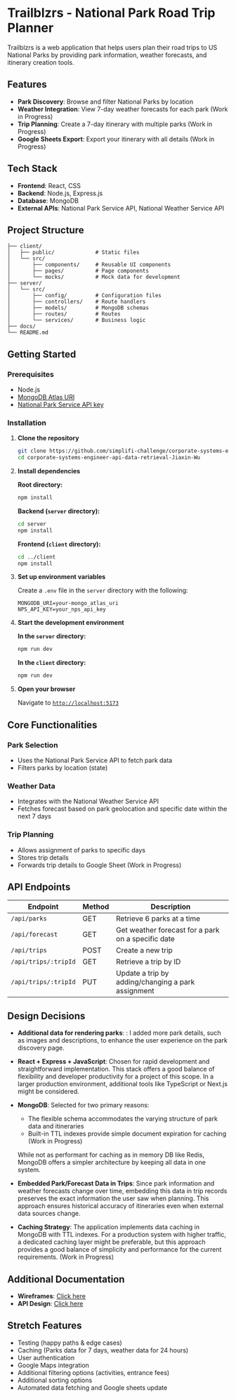 # Trailblzrs - National Park Road Trip Planner

Trailblzrs is a web application that helps users plan their road trips to US National Parks by providing park information, weather forecasts, and itinerary creation tools.

## Features

- **Park Discovery**: Browse and filter National Parks by location
- **Weather Integration**: View 7-day weather forecasts for each park (Work in Progress)
- **Trip Planning**: Create a 7-day itinerary with multiple parks (Work in Progress)
- **Google Sheets Export**: Export your itinerary with all details (Work in Progress)

## Tech Stack

- **Frontend**: React, CSS
- **Backend**: Node.js, Express.js
- **Database**: MongoDB
- **External APIs**: National Park Service API, National Weather Service API

## Project Structure

```
├── client/
│   ├── public/             # Static files
│   └── src/
│       ├── components/     # Reusable UI components
│       ├── pages/          # Page components
│       └── mocks/          # Mock data for development
├── server/
│   └── src/
│       ├── config/         # Configuration files
│       ├── controllers/    # Route handlers
│       ├── models/         # MongoDB schemas
│       ├── routes/         # Routes
│       └── services/       # Business logic
├── docs/
└── README.md
```

## Getting Started

### Prerequisites

- Node.js
- [MongoDB Atlas URI](https://www.mongodb.com/products/platform/atlas-database)
- [National Park Service API key](https://www.nps.gov/subjects/developer/get-started.htm)

### Installation

1. **Clone the repository**
   ```bash
   git clone https://github.com/simplifi-challenge/corporate-systems-engineer-api-data-retrieval-Jiaxin-Wu.git
   cd corporate-systems-engineer-api-data-retrieval-Jiaxin-Wu
   ```

2. **Install dependencies**

   **Root directory:**
   ```bash
   npm install
   ```
   **Backend (`server` directory):**
   ```bash
   cd server
   npm install
   ```
   **Frontend (`client` directory):**
   ```bash
   cd ../client
   npm install
   ```
3. **Set up environment variables**

   Create a `.env` file in the `server` directory with the following:
   ```env
   MONGODB_URI=your-mongo_atlas_uri
   NPS_API_KEY=your_nps_api_key
   ```
4. **Start the development environment**

   **In the `server` directory:**
   ```bash
   npm run dev
   ```

   **In the `client` directory:**
   ```bash
   npm run dev
   ```
5. **Open your browser**

   Navigate to [`http://localhost:5173`](http://localhost:5173)

## Core Functionalities

### Park Selection
- Uses the National Park Service API to fetch park data
- Filters parks by location (state)

### Weather Data
- Integrates with the National Weather Service API
- Fetches forecast based on park geolocation and specific date within the next 7 days

### Trip Planning
- Allows assignment of parks to specific days
- Stores trip details
- Forwards trip details to Google Sheet (Work in Progress)

## API Endpoints

| Endpoint | Method | Description |
|----------|--------|-------------|
| `/api/parks` | GET | Retrieve 6 parks at a time |
| `/api/forecast` | GET | Get weather forecast for a park on a specific date |
| `/api/trips` | POST | Create a new trip |
| `/api/trips/:tripId` | GET | Retrieve a trip by ID |
| `/api/trips/:tripId` | PUT | Update a trip by adding/changing a park assignment |

## Design Decisions

- **Additional data for rendering parks**: : I added more park details, such as images and descriptions, to enhance the user experience on the park discovery page.

- **React + Express + JavaScript**: Chosen for rapid development and straightforward implementation. This stack offers a good balance of flexibility and developer productivity for a project of this scope. In a larger production environment, additional tools like TypeScript or Next.js might be considered.

- **MongoDB**: Selected for two primary reasons:
  - The flexible schema accommodates the varying structure of park data and itineraries
  - Built-in TTL indexes provide simple document expiration for caching (Work in Progress)

  While not as performant for caching as in memory DB like Redis, MongoDB offers a simpler architecture by keeping all data in one system.

- **Embedded Park/Forecast Data in Trips**: Since park information and weather forecasts change over time, embedding this data in trip records preserves the exact information the user saw when planning. This approach ensures historical accuracy of itineraries even when external data sources change.

- **Caching Strategy**: The application implements data caching in MongoDB with TTL indexes. For a production system with higher traffic, a dedicated caching layer might be preferable, but this approach provides a good balance of simplicity and performance for the current requirements. (Work in Progress)

## Additional Documentation

- **Wireframes**: [Click here](https://balsamiq.cloud/slveto6/plezzeg/r2278)
- **API Design**: [Click here](docs/Trailblzers-Api-Design.md)

## Stretch Features

- Testing (happy paths & edge cases)
- Caching (Parks data for 7 days, weather data for 24 hours)
- User authentication
- Google Maps integration
- Additional filtering options (activities, entrance fees)
- Additional sorting options
- Automated data fetching and Google sheets update